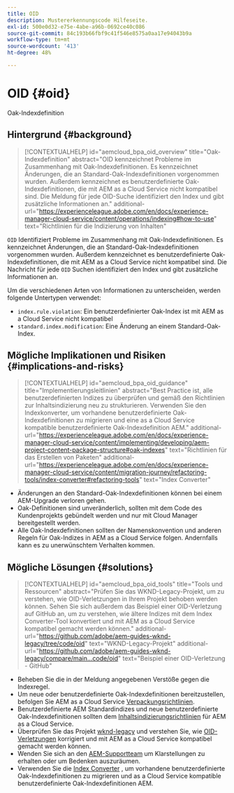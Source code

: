 ```yaml
---
title: OID
description: Mustererkennungscode Hilfeseite.
exl-id: 500e0d32-e75e-4abe-a96b-0692ce40c086
source-git-commit: 84c193b66fbf9c41f546e8575a0aa17e94043b9a
workflow-type: tm+mt
source-wordcount: '413'
ht-degree: 48%

---
```


# OID {#oid}

Oak-Indexdefinition

## Hintergrund {#background}

>[!CONTEXTUALHELP]
>id="aemcloud_bpa_oid_overview"
>title="Oak-Indexdefinition"
>abstract="OID kennzeichnet Probleme im Zusammenhang mit Oak-Indexdefinitionen. Es kennzeichnet Änderungen, die an Standard-Oak-Indexdefinitionen vorgenommen wurden. Außerdem kennzeichnet es benutzerdefinierte Oak-Indexdefinitionen, die mit AEM as a Cloud Service nicht kompatibel sind. Die Meldung für jede OID-Suche identifiziert den Index und gibt zusätzliche Informationen an."
>additional-url="https://experienceleague.adobe.com/en/docs/experience-manager-cloud-service/content/operations/indexing#how-to-use" text="Richtlinien für die Indizierung von Inhalten"

`OID`  Identifiziert Probleme im Zusammenhang mit Oak-Indexdefinitionen. Es kennzeichnet Änderungen, die an Standard-Oak-Indexdefinitionen vorgenommen wurden. Außerdem kennzeichnet es benutzerdefinierte Oak-Indexdefinitionen, die mit AEM as a Cloud Service nicht kompatibel sind. Die Nachricht für jede `OID` Suchen identifiziert den Index und gibt zusätzliche Informationen an.

Um die verschiedenen Arten von Informationen zu unterscheiden, werden folgende Untertypen verwendet:

* `index.rule.violation`: Ein benutzerdefinierter Oak-Index ist mit AEM as a Cloud Service nicht kompatibel
* `standard.index.modification`: Eine Änderung an einem Standard-Oak-Index.

## Mögliche Implikationen und Risiken {#implications-and-risks}

>[!CONTEXTUALHELP]
>id="aemcloud_bpa_oid_guidance"
>title="Implementierungsleitlinien"
>abstract="Best Practice ist, alle benutzerdefinierten Indizes zu überprüfen und gemäß den Richtlinien zur Inhaltsindizierung neu zu strukturieren. Verwenden Sie den Indexkonverter, um vorhandene benutzerdefinierte Oak-Indexdefinitionen zu migrieren und eine as a Cloud Service kompatible benutzerdefinierte Oak-Indexdefinition AEM."
>additional-url="https://experienceleague.adobe.com/en/docs/experience-manager-cloud-service/content/implementing/developing/aem-project-content-package-structure#oak-indexes" text="Richtlinien für das Erstellen von Paketen"
>additional-url="https://experienceleague.adobe.com/en/docs/experience-manager-cloud-service/content/migration-journey/refactoring-tools/index-converter#refactoring-tools" text="Index Converter"

* Änderungen an den Standard-Oak-Indexdefinitionen können bei einem AEM-Upgrade verloren gehen.
* Oak-Definitionen sind unveränderlich, sollten mit dem Code des Kundenprojekts gebündelt werden und nur mit Cloud Manager bereitgestellt werden.
* Alle Oak-Indexdefinitionen sollten der Namenskonvention und anderen Regeln für Oak-Indizes in AEM as a Cloud Service folgen. Andernfalls kann es zu unerwünschtem Verhalten kommen.

## Mögliche Lösungen {#solutions}

>[!CONTEXTUALHELP]
>id="aemcloud_bpa_oid_tools"
>title="Tools und Ressourcen"
>abstract="Prüfen Sie das WKND-Legacy-Projekt, um zu verstehen, wie OID-Verletzungen in Ihrem Projekt behoben werden können. Sehen Sie sich außerdem das Beispiel einer OID-Verletzung auf GitHub an, um zu verstehen, wie ältere Indizes mit dem Index Converter-Tool konvertiert und mit AEM as a Cloud Service kompatibel gemacht werden können."
>additional-url="https://github.com/adobe/aem-guides-wknd-legacy/tree/code/oid" text="WKND-Legacy-Projekt"
>additional-url="https://github.com/adobe/aem-guides-wknd-legacy/compare/main...code/oid" text="Beispiel einer OID-Verletzung - GitHub"

* Beheben Sie die in der Meldung angegebenen Verstöße gegen die Indexregel.
* Um neue oder benutzerdefinierte Oak-Indexdefinitionen bereitzustellen, befolgen Sie AEM as a Cloud Service [Verpackungsrichtlinien](https://experienceleague.adobe.com/en/docs/experience-manager-cloud-service/content/implementing/developing/aem-project-content-package-structure).
* Benutzerdefinierte AEM Standardindizes und neue benutzerdefinierte Oak-Indexdefinitionen sollten dem [Inhaltsindizierungsrichtlinien](https://experienceleague.adobe.com/en/docs/experience-manager-cloud-service/content/operations/indexing#preparing-the-new-index-definition) für AEM as a Cloud Service.
* Überprüfen Sie das Projekt [wknd-legacy](https://github.com/adobe/aem-guides-wknd-legacy/tree/code/oid) und verstehen Sie, wie [OID-Verletzungen](https://github.com/adobe/aem-guides-wknd-legacy/compare/main...code/oid) korrigiert und mit AEM as a Cloud Service kompatibel gemacht werden können.
* Wenden Sie sich an den [AEM-Supportteam](https://helpx.adobe.com/de/enterprise/using/support-for-experience-cloud.html) um Klarstellungen zu erhalten oder um Bedenken auszuräumen.
* Verwenden Sie die [Index Converter](https://experienceleague.adobe.com/en/docs/experience-manager-cloud-service/content/migration-journey/refactoring-tools/index-converter#refactoring-tools) , um vorhandene benutzerdefinierte Oak-Indexdefinitionen zu migrieren und as a Cloud Service kompatible benutzerdefinierte Oak-Indexdefinitionen AEM.
